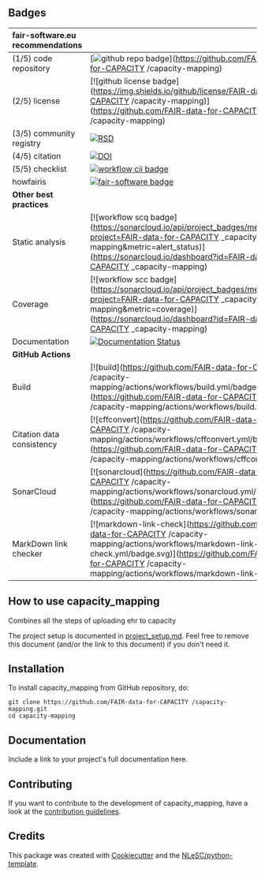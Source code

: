 ## Badges

| fair-software.eu recommendations | |
| :-- | :--  |
| (1/5) code repository              | [![github repo badge](https://img.shields.io/badge/github-repo-000.svg?logo=github&labelColor=gray&color=blue)](https://github.com/FAIR-data-for-CAPACITY /capacity-mapping) |
| (2/5) license                      | [![github license badge](https://img.shields.io/github/license/FAIR-data-for-CAPACITY /capacity-mapping)](https://github.com/FAIR-data-for-CAPACITY /capacity-mapping) |
| (3/5) community registry           | [![RSD](https://img.shields.io/badge/rsd-capacity_mapping-00a3e3.svg)](https://www.research-software.nl/software/capacity_mapping)  |
| (4/5) citation                     | [![DOI](https://zenodo.org/badge/DOI/<replace-with-created-DOI>.svg)](https://doi.org/<replace-with-created-DOI>) |
| (5/5) checklist                    | [![workflow cii badge](https://bestpractices.coreinfrastructure.org/projects/<replace-with-created-project-identifier>/badge)](https://bestpractices.coreinfrastructure.org/projects/<replace-with-created-project-identifier>) |
| howfairis                          | [![fair-software badge](https://img.shields.io/badge/fair--software.eu-%E2%97%8F%20%20%E2%97%8F%20%20%E2%97%8F%20%20%E2%97%8F%20%20%E2%97%8B-yellow)](https://fair-software.eu) |
| **Other best practices**           | &nbsp; |
| Static analysis                    | [![workflow scq badge](https://sonarcloud.io/api/project_badges/measure?project=FAIR-data-for-CAPACITY _capacity-mapping&metric=alert_status)](https://sonarcloud.io/dashboard?id=FAIR-data-for-CAPACITY _capacity-mapping) |
| Coverage                           | [![workflow scc badge](https://sonarcloud.io/api/project_badges/measure?project=FAIR-data-for-CAPACITY _capacity-mapping&metric=coverage)](https://sonarcloud.io/dashboard?id=FAIR-data-for-CAPACITY _capacity-mapping) |
| Documentation                      | [![Documentation Status](https://readthedocs.org/projects/capacity-mapping/badge/?version=latest)](https://capacity-mapping.readthedocs.io/en/latest/?badge=latest) |
| **GitHub Actions**                 | &nbsp; |
| Build                              | [![build](https://github.com/FAIR-data-for-CAPACITY /capacity-mapping/actions/workflows/build.yml/badge.svg)](https://github.com/FAIR-data-for-CAPACITY /capacity-mapping/actions/workflows/build.yml) |
| Citation data consistency               | [![cffconvert](https://github.com/FAIR-data-for-CAPACITY /capacity-mapping/actions/workflows/cffconvert.yml/badge.svg)](https://github.com/FAIR-data-for-CAPACITY /capacity-mapping/actions/workflows/cffconvert.yml) |
| SonarCloud                         | [![sonarcloud](https://github.com/FAIR-data-for-CAPACITY /capacity-mapping/actions/workflows/sonarcloud.yml/badge.svg)](https://github.com/FAIR-data-for-CAPACITY /capacity-mapping/actions/workflows/sonarcloud.yml) |
| MarkDown link checker              | [![markdown-link-check](https://github.com/FAIR-data-for-CAPACITY /capacity-mapping/actions/workflows/markdown-link-check.yml/badge.svg)](https://github.com/FAIR-data-for-CAPACITY /capacity-mapping/actions/workflows/markdown-link-check.yml) |

## How to use capacity_mapping

Combines all the steps of uploading ehr to capacity 

The project setup is documented in [project_setup.md](project_setup.md). Feel free to remove this document (and/or the link to this document) if you don't need it.

## Installation

To install capacity_mapping from GitHub repository, do:

```console
git clone https://github.com/FAIR-data-for-CAPACITY /capacity-mapping.git
cd capacity-mapping
```

## Documentation

Include a link to your project's full documentation here.

## Contributing

If you want to contribute to the development of capacity_mapping,
have a look at the [contribution guidelines](CONTRIBUTING.md).

## Credits

This package was created with [Cookiecutter](https://github.com/audreyr/cookiecutter) and the [NLeSC/python-template](https://github.com/NLeSC/python-template).
